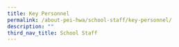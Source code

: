 ```yaml
---
title: Key Personnel
permalink: /about-pei-hwa/school-staff/key-personnel/
description: ""
third_nav_title: School Staff
---
```

